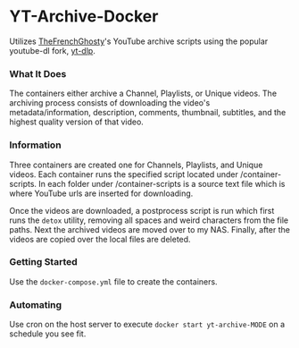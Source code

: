 # YT-Archive-Docker

Utilizes [TheFrenchGhosty](https://github.com/TheFrenchGhosty/TheFrenchGhostys-Ultimate-YouTube-DL-Scripts-Collection)'s YouTube archive scripts using the popular youtube-dl fork, [yt-dlp](https://github.com/yt-dlp/yt-dlp).

### What It Does

The containers either archive a Channel, Playlists, or Unique videos. The archiving process consists of downloading the video's metadata/information, description, comments, thumbnail, subtitles, and the highest quality version of that video.

### Information

Three containers are created one for Channels, Playlists, and Unique videos. Each container runs the specified script located under /container-scripts. In each folder under /container-scripts is a source text file which is where YouTube urls are inserted for downloading.

Once the videos are downloaded, a postprocess script is run which first runs the `detox` utility, removing all spaces and weird characters from the file paths. Next the archived videos are moved over to my NAS. Finally, after the videos are copied over the local files are deleted.

### Getting Started

Use the `docker-compose.yml` file to create the containers.

### Automating

Use cron on the host server to execute `docker start yt-archive-MODE` on a schedule you see fit.
